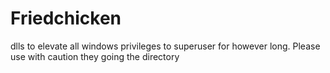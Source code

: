 # Friedchicken
dlls to elevate all windows privileges to superuser for however long. Please use with caution they going the directory
